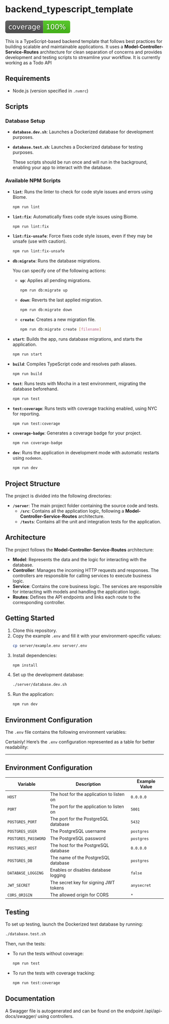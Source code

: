 # backend_typescript_template

![Badges](server/coverage/badges.svg)

This is a TypeScript-based backend template that follows best practices for building scalable and maintainable applications. It uses a **Model-Controller-Service-Routes** architecture for clean separation of concerns and provides development and testing scripts to streamline your workflow.
It is currently working as a Todo API

## Requirements

- Node.js (version specified in `.nvmrc`)

## Scripts

### Database Setup
- **`database.dev.sh`**: Launches a Dockerized database for development purposes.
- **`database.test.sh`**: Launches a Dockerized database for testing purposes.
  
  These scripts should be run once and will run in the background, enabling your app to interact with the database.

### Available NPM Scripts

- **`lint`**: Runs the linter to check for code style issues and errors using Biome.
  ```bash
  npm run lint
  ```

- **`lint:fix`**: Automatically fixes code style issues using Biome.
  ```bash
  npm run lint:fix
  ```

- **`lint:fix-unsafe`**: Force fixes code style issues, even if they may be unsafe (use with caution).
  ```bash
  npm run lint:fix-unsafe
  ```

- **`db:migrate`**: Runs the database migrations.
  
  You can specify one of the following actions:
  - **`up`**: Applies all pending migrations.
    ```bash
    npm run db:migrate up
    ```
  - **`down`**: Reverts the last applied migration.
    ```bash
    npm run db:migrate down
    ```
  - **`create`**: Creates a new migration file.
    ```bash
    npm run db:migrate create [filename]
    ```

- **`start`**: Builds the app, runs database migrations, and starts the application.
  ```bash
  npm run start
  ```

- **`build`**: Compiles TypeScript code and resolves path aliases.
  ```bash
  npm run build
  ```

- **`test`**: Runs tests with Mocha in a test environment, migrating the database beforehand.
  ```bash
  npm run test
  ```

- **`test:coverage`**: Runs tests with coverage tracking enabled, using NYC for reporting.
  ```bash
  npm run test:coverage
  ```

- **`coverage-badge`**: Generates a coverage badge for your project.
  ```bash
  npm run coverage-badge
  ```

- **`dev`**: Runs the application in development mode with automatic restarts using `nodemon`.
  ```bash
  npm run dev
  ```

## Project Structure

The project is divided into the following directories:

- **`/server`**: The main project folder containing the source code and tests.
  - **`/src`**: Contains all the application logic, following a **Model-Controller-Service-Routes** architecture.
  - **`/tests`**: Contains all the unit and integration tests for the application.

## Architecture

The project follows the **Model-Controller-Service-Routes** architecture:
- **Model**: Represents the data and the logic for interacting with the database.
- **Controller**: Manages the incoming HTTP requests and responses. The controllers are responsible for calling services to execute business logic.
- **Service**: Contains the core business logic. The services are responsible for interacting with models and handling the application logic.
- **Routes**: Defines the API endpoints and links each route to the corresponding controller.

## Getting Started

1. Clone this repository.
2. Copy the example `.env` and fill it with your environment-specific values:
    ```bash
    cp server/example.env server/.env
    ```
3. Install dependencies:
   ```bash
   npm install
   ```
4. Set up the development database:
   ```bash
   ./server/database.dev.sh
   ```
5. Run the application:
   ```bash
   npm run dev
   ```

## Environment Configuration

The `.env` file contains the following environment variables:

Certainly! Here’s the `.env` configuration represented as a table for better readability:

---

## Environment Configuration

| **Variable**         | **Description**                                   | **Example Value**      |
|----------------------|---------------------------------------------------|------------------------|
| `HOST`               | The host for the application to listen on         | `0.0.0.0`              |
| `PORT`               | The port for the application to listen on         | `5001`                 |
| `POSTGRES_PORT`      | The port for the PostgreSQL database              | `5432`                 |
| `POSTGRES_USER`      | The PostgreSQL username                           | `postgres`             |
| `POSTGRES_PASSWORD`  | The PostgreSQL password                           | `postgres`             |
| `POSTGRES_HOST`      | The host for the PostgreSQL database              | `0.0.0.0`              |
| `POSTGRES_DB`        | The name of the PostgreSQL database               | `postgres`             |
| `DATABASE_LOGGING`   | Enables or disables database logging              | `false`                |
| `JWT_SECRET`         | The secret key for signing JWT tokens             | `anysecret`            |
| `CORS_ORIGIN`        | The allowed origin for CORS                       | `*`                    |
## Testing

To set up testing, launch the Dockerized test database by running:
```bash
./database.test.sh
```

Then, run the tests:
- To run the tests without coverage:
  ```bash
  npm run test
  ```

- To run the tests with coverage tracking:
  ```bash
  npm run test:coverage
  ```
## Documentation

A Swagger file is autogenerated and can be found on the endpoint /api/api-docs/swagger/ using controllers.